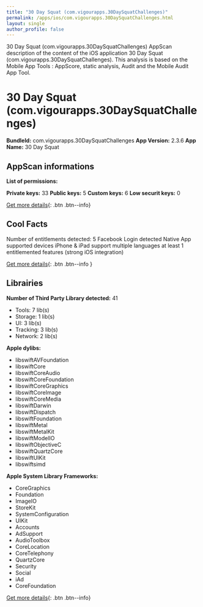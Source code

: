 ```yaml
---
title: "30 Day Squat (com.vigourapps.30DaySquatChallenges)"
permalink: /apps/ios/com.vigourapps.30DaySquatChallenges.html
layout: single
author_profile: false
---
```

30 Day Squat (com.vigourapps.30DaySquatChallenges) AppScan description of the content of the iOS application 30 Day Squat (com.vigourapps.30DaySquatChallenges). This analysis is based on the Mobile App Tools : AppScore, static analysis, Audit and the Mobile Audit App Tool.

# 30 Day Squat (com.vigourapps.30DaySquatChallenges)

**BundleId:** com.vigourapps.30DaySquatChallenges
**App Version:** 2.3.6
**App Name:** 30 Day Squat


## AppScan informations 

**List of permissions:** 
  
  
**Private keys:** 33
**Public keys:** 5
**Custom keys:** 6
**Low securit keys:** 0
  
[Get more details](/pricing.html){: .btn .btn--info}

## Cool Facts

Number of entitlements detected: 5
Facebook Login detected
Native App
supported devices iPhone & iPad
support multiple languages
at least 1 entitlemented features (strong iOS integration)
  
[Get more details](/pricing.html){: .btn .btn--info }

## Librairies 
**Number of Third Party Library detected:** 41
- Tools: 7 lib(s)
- Storage: 1 lib(s)
- UI: 3 lib(s)
- Tracking: 3 lib(s)
- Network: 2 lib(s)


**Apple dylibs:**
- libswiftAVFoundation
- libswiftCore
- libswiftCoreAudio
- libswiftCoreFoundation
- libswiftCoreGraphics
- libswiftCoreImage
- libswiftCoreMedia
- libswiftDarwin
- libswiftDispatch
- libswiftFoundation
- libswiftMetal
- libswiftMetalKit
- libswiftModelIO
- libswiftObjectiveC
- libswiftQuartzCore
- libswiftUIKit
- libswiftsimd


**Apple System Library Frameworks:**
- CoreGraphics
- Foundation
- ImageIO
- StoreKit
- SystemConfiguration
- UIKit
- Accounts
- AdSupport
- AudioToolbox
- CoreLocation
- CoreTelephony
- QuartzCore
- Security
- Social
- iAd
- CoreFoundation


  
[Get more details](/pricing.html){: .btn .btn--info}

